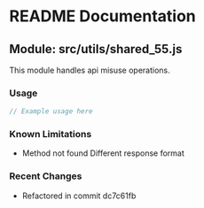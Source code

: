 # README Documentation

## Module: src/utils/shared_55.js

This module handles api misuse operations.

### Usage

```java
// Example usage here
```

### Known Limitations

- Method not found Different response format

### Recent Changes

- Refactored in commit dc7c61fb

